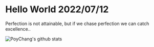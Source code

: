 # Hello World 2022/07/12

Perfection is not attainable, but if we chase perfection we can catch excellence..

![PoyChang's github stats](https://github-readme-stats.vercel.app/api?username=poychang&show_icons=true&theme=dracula)
